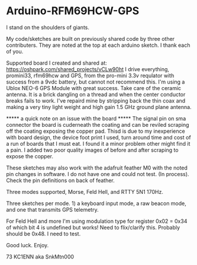 # Arduino-RFM69HCW-GPS

I stand on the shoulders of giants.

My code/sketches are built on previously shared code by three other contributers.  They are noted at the top at each arduino sketch.  I thank each of you.

Supported board I created and shared at:  https://oshpark.com/shared_projects/vCLw90ht   I drive everything, promini33, rfm69hcw and GPS,  from the pro-mini 3.3v requlator with success from a 9vdc battery, but cannot not recommend this.  I'm using a Ublox NEO-6 GPS Module with great success.  Take care of the ceramic antenna.  It is a brick dangling on a thread and when the center conductor breaks fails to work.  I've repaird mine by stripping back the thin coax and making a very tiny light weight and high gain 1.5 GHz ground plane antenna.

***** a quick note on an issue with the board *****
The signal pin on sma connector the board is cuderneath the coating and can be reviled scraping off the coating exposing the copper pad.  Thisd is due to my inexperience with board design, the device foot print I used, turn around time and cost of a run of boards that I must eat.  I found it a minor problem other might find it a pain.  I added two poor quality images of before and after scraping to expose the copper.

These sketches may also work with the adafruit feather M0 with the noted pin changes in software.  I do not have one and could not test.  (In process).  Check the pin definitions on back of feather.

Three modes supported, Morse, Feld Hell, and RTTY 5N1 170Hz.

Three sketches per mode.  1) a keyboard input mode, a raw beacon mode, and one that transmits GPS telemetry.

For Feld Hell and more I'm using modulation type for register 0x02 = 0x34 of which bit 4 is undefined but works!  Need to flix/clarify this.  Probably should be 0x48.  I need to test.

Good luck.  Enjoy.

73 KC1ENN aka SnkMtn000

